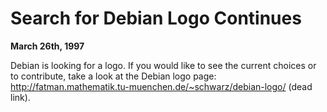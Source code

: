 
Search for Debian Logo Continues
================================


**March 26th, 1997**



Debian is looking for a logo. If you would like to see the current
choices or to contribute, take a look at the Debian logo page:
http://fatman.mathematik.tu-muenchen.de/~schwarz/debian-logo/ (dead link).




